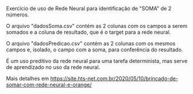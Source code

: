 Exercício de uso de Rede Neural para identificação de "SOMA" de 2 números.

O arquivo "dadosSoma.csv" contém as 2 colunas com os campos a serem somados e a coluna de resultado, que é o target para a rede neural.

O arquivo "dadosPredicao.csv" contém as 2 colunas com os mesmos campos e, isolado, o campo com a soma, para conferência do resultado.

É um uso preditivo da rede neural para uma tarefa determinista, mas serve de aprendizado no uso da rede neural.

Mais detalhes em https://site.hts-net.com.br/2020/05/10/brincado-de-somar-com-rede-neural-e-orange/